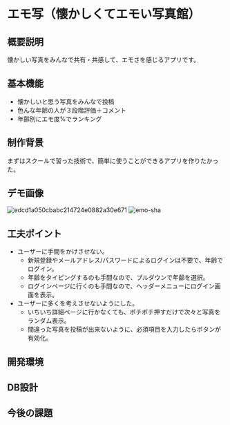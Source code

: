 # エモ写（懐かしくてエモい写真館）

## 概要説明
懐かしい写真をみんなで共有・共感して、エモさを感じるアプリです。

## 基本機能
- 懐かしいと思う写真をみんなで投稿
- 色んな年齢の人が３段階評価＋コメント
- 年齢別にエモ度%でランキング

## 制作背景
まずはスクールで習った技術で、簡単に使うことができるアプリを作りたかった。

## デモ画像
![edcd1a050cbabc214724e0882a30e671](https://user-images.githubusercontent.com/61939802/101240178-f6974a00-3730-11eb-853e-dc1220a3d74f.jpg)
![emo-sha](https://user-images.githubusercontent.com/61939802/101240121-90aac280-3730-11eb-8703-4c19fb13206f.gif)

## 工夫ポイント
- ユーザーに手間をかけさせない。
  - 新規登録やメールアドレス/パスワードによるログインは不要で、年齢でログイン。
  - 年齢をタイピングするのも手間なので、プルダウンで年齢を選択。
  - ログインページに行くのも手間なので、ヘッダーメニューにログイン画面を表示。
- ユーザーに多くを考えさせないようにした。
  - いちいち詳細ページに行かなくても、ポチポチ押すだけで次々と写真をランダム表示。
  - 間違った写真を投稿が出来ないように、必須項目を入力したらボタンが有効化。

## 開発環境

## DB設計

## 今後の課題
